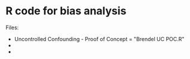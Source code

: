 # R code for bias analysis

Files:

* Uncontrolled Confounding - Proof of Concept = "Brendel UC POC.R"
*
*
